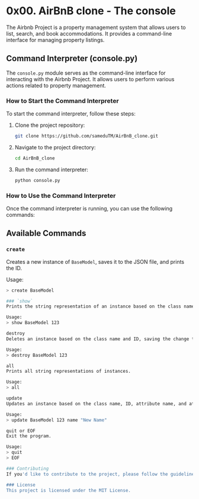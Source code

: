 # 0x00. AirBnB clone - The console

The Airbnb Project is a property management system that allows users to list, search, and book accommodations. It provides a command-line interface for managing property listings.

## Command Interpreter (console.py)

The `console.py` module serves as the command-line interface for interacting with the Airbnb Project. It allows users to perform various actions related to property management.

### How to Start the Command Interpreter

To start the command interpreter, follow these steps:

1. Clone the project repository:

    ```bash
    git clone https://github.com/sameduTM/AirBnB_clone.git
    ```

2. Navigate to the project directory:

    ```bash
    cd AirBnB_clone
    ```

3. Run the command interpreter:

    ```bash
    python console.py
    ```

### How to Use the Command Interpreter

Once the command interpreter is running, you can use the following commands:

## Available Commands

### `create`

Creates a new instance of `BaseModel`, saves it to the JSON file, and prints the ID.

Usage:
```bash
> create BaseModel

### `show`
Prints the string representation of an instance based on the class name and ID.

Usage:
> show BaseModel 123

destroy
Deletes an instance based on the class name and ID, saving the change to the JSON file.

Usage:
> destroy BaseModel 123

all
Prints all string representations of instances.

Usage:
> all

update
Updates an instance based on the class name, ID, attribute name, and attribute value.

Usage:
> update BaseModel 123 name "New Name"

quit or EOF
Exit the program.

Usage:
> quit
> EOF

### Contributing
If you'd like to contribute to the project, please follow the guidelines in the CONTRIBUTING.md file.

### License
This project is licensed under the MIT License.



